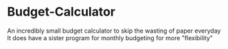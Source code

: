 # Budget-Calculator
An incredibly small budget calculator to skip the wasting of paper everyday
It does have a sister program for monthly budgeting for more "flexibility"
